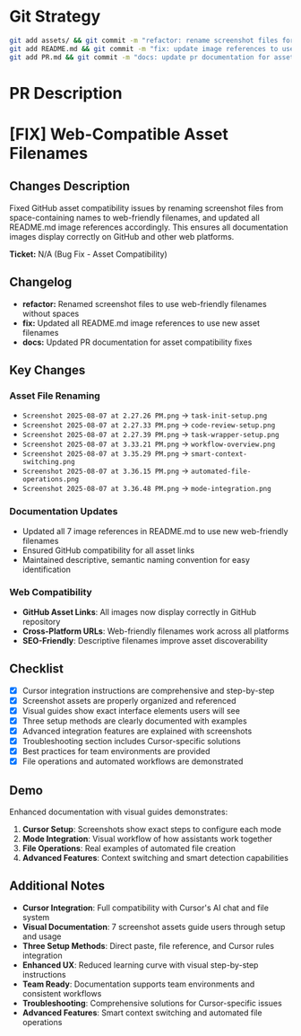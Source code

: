 # Git Strategy

```bash
git add assets/ && git commit -m "refactor: rename screenshot files for web compatibility" && \
git add README.md && git commit -m "fix: update image references to use web-friendly filenames" && \
git add PR.md && git commit -m "docs: update pr documentation for asset fixes"
```

# PR Description

# [FIX] Web-Compatible Asset Filenames

## Changes Description

Fixed GitHub asset compatibility issues by renaming screenshot files from space-containing names to web-friendly filenames, and updated all README.md image references accordingly. This ensures all documentation images display correctly on GitHub and other web platforms.

**Ticket:** N/A (Bug Fix - Asset Compatibility)

## Changelog

- **refactor:** Renamed screenshot files to use web-friendly filenames without spaces
- **fix:** Updated all README.md image references to use new asset filenames
- **docs:** Updated PR documentation for asset compatibility fixes

## Key Changes

### Asset File Renaming

- `Screenshot 2025-08-07 at 2.27.26 PM.png` → `task-init-setup.png`
- `Screenshot 2025-08-07 at 2.27.33 PM.png` → `code-review-setup.png`
- `Screenshot 2025-08-07 at 2.27.39 PM.png` → `task-wrapper-setup.png`
- `Screenshot 2025-08-07 at 3.33.21 PM.png` → `workflow-overview.png`
- `Screenshot 2025-08-07 at 3.35.29 PM.png` → `smart-context-switching.png`
- `Screenshot 2025-08-07 at 3.36.15 PM.png` → `automated-file-operations.png`
- `Screenshot 2025-08-07 at 3.36.48 PM.png` → `mode-integration.png`

### Documentation Updates

- Updated all 7 image references in README.md to use new web-friendly filenames
- Ensured GitHub compatibility for all asset links
- Maintained descriptive, semantic naming convention for easy identification

### Web Compatibility

- **GitHub Asset Links**: All images now display correctly in GitHub repository
- **Cross-Platform URLs**: Web-friendly filenames work across all platforms
- **SEO-Friendly**: Descriptive filenames improve asset discoverability

## Checklist

- [x] Cursor integration instructions are comprehensive and step-by-step
- [x] Screenshot assets are properly organized and referenced
- [x] Visual guides show exact interface elements users will see
- [x] Three setup methods are clearly documented with examples
- [x] Advanced integration features are explained with screenshots
- [x] Troubleshooting section includes Cursor-specific solutions
- [x] Best practices for team environments are provided
- [x] File operations and automated workflows are demonstrated

## Demo

Enhanced documentation with visual guides demonstrates:

1. **Cursor Setup**: Screenshots show exact steps to configure each mode
2. **Mode Integration**: Visual workflow of how assistants work together
3. **File Operations**: Real examples of automated file creation
4. **Advanced Features**: Context switching and smart detection capabilities

## Additional Notes

- **Cursor Integration**: Full compatibility with Cursor's AI chat and file system
- **Visual Documentation**: 7 screenshot assets guide users through setup and usage
- **Three Setup Methods**: Direct paste, file reference, and Cursor rules integration
- **Enhanced UX**: Reduced learning curve with visual step-by-step instructions
- **Team Ready**: Documentation supports team environments and consistent workflows
- **Troubleshooting**: Comprehensive solutions for Cursor-specific issues
- **Advanced Features**: Smart context switching and automated file operations
